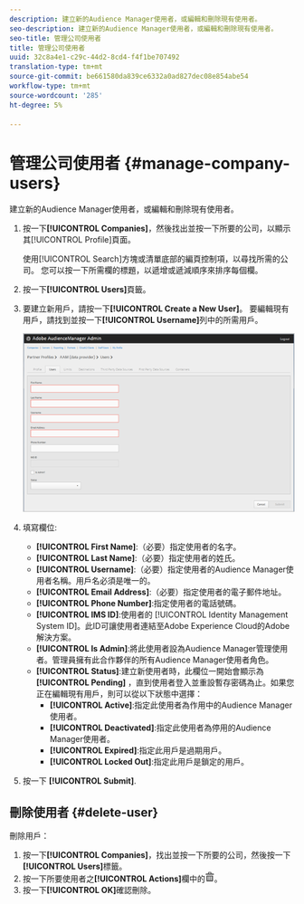 ```yaml
---
description: 建立新的Audience Manager使用者，或編輯和刪除現有使用者。
seo-description: 建立新的Audience Manager使用者，或編輯和刪除現有使用者。
seo-title: 管理公司使用者
title: 管理公司使用者
uuid: 32c8a4e1-c29c-44d2-8cd4-f4f1be707492
translation-type: tm+mt
source-git-commit: be661580da839ce6332a0ad827dec08e854abe54
workflow-type: tm+mt
source-wordcount: '285'
ht-degree: 5%

---
```



# 管理公司使用者 {#manage-company-users}

建立新的Audience Manager使用者，或編輯和刪除現有使用者。

<!-- t_manage_company_users.xml -->

1. 按一下&#x200B;**[!UICONTROL Companies]**，然後找出並按一下所要的公司，以顯示其[!UICONTROL Profile]頁面。

   使用[!UICONTROL Search]方塊或清單底部的編頁控制項，以尋找所需的公司。 您可以按一下所需欄的標題，以遞增或遞減順序來排序每個欄。
1. 按一下&#x200B;**[!UICONTROL Users]**&#x200B;頁籤。
1. 要建立新用戶，請按一下&#x200B;**[!UICONTROL Create a New User]**。 要編輯現有用戶，請找到並按一下&#x200B;**[!UICONTROL Username]**&#x200B;列中的所需用戶。

   ![](assets/users.png)

1. 填寫欄位: 

   * **[!UICONTROL First Name]**:（必要）指定使用者的名字。
   * **[!UICONTROL Last Name]**:（必要）指定使用者的姓氏。
   * **[!UICONTROL Username]**:（必要）指定使用者的Audience Manager使用者名稱。用戶名必須是唯一的。
   * **[!UICONTROL Email Address]**:（必要）指定使用者的電子郵件地址。
   * **[!UICONTROL Phone Number]**:指定使用者的電話號碼。
   * **[!UICONTROL IMS ID]**:使用者的 [!UICONTROL Identity Management System ID]。此ID可讓使用者連結至Adobe Experience Cloud的Adobe解決方案。
   * **[!UICONTROL Is Admin]**:將此使用者設為Audience Manager管理使用者。管理員擁有此合作夥伴的所有Audience Manager使用者角色。
   * **[!UICONTROL Status]**:建立新使用者時，此欄位一開始會顯示為 **[!UICONTROL Pending]** ，直到使用者登入並重設暫存密碼為止。如果您正在編輯現有用戶，則可以從以下狀態中選擇：
      * **[!UICONTROL Active]**:指定此使用者為作用中的Audience Manager使用者。
      * **[!UICONTROL Deactivated]**:指定此使用者為停用的Audience Manager使用者。
      * **[!UICONTROL Expired]**:指定此用戶是過期用戶。
      * **[!UICONTROL Locked Out]**:指定此用戶是鎖定的用戶。

1. 按一下 **[!UICONTROL Submit]**.

## 刪除使用者 {#delete-user}

刪除用戶：

1. 按一下&#x200B;**[!UICONTROL Companies]**，找出並按一下所要的公司，然後按一下&#x200B;**[!UICONTROL Users]**&#x200B;標籤。
1. 按一下所要使用者之&#x200B;**[!UICONTROL Actions]**&#x200B;欄中的![](assets/icon_delete.png)。
1. 按一下&#x200B;**[!UICONTROL OK]**&#x200B;確認刪除。
